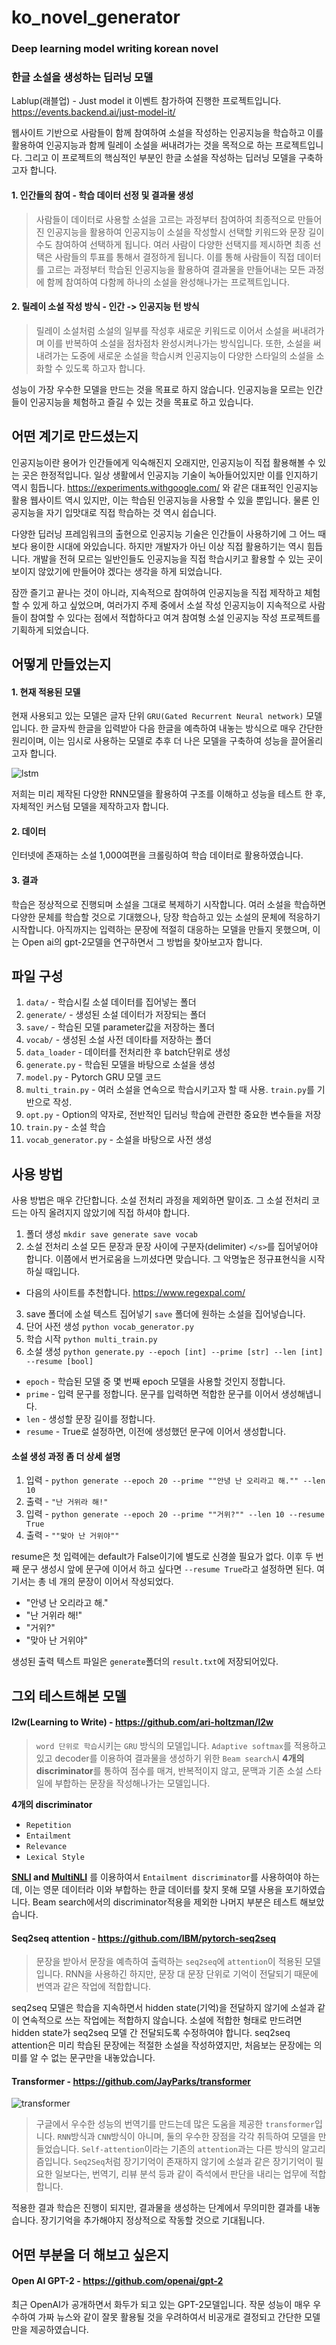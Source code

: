 # ko_novel_generator
### Deep learning model writing korean novel
### 한글 소설을 생성하는 딥러닝 모델

Lablup(래블업) - Just model it 이벤트 참가하여 진행한 프로젝트입니다.
https://events.backend.ai/just-model-it/

웹사이트 기반으로 사람들이 함께 참여하여 소설을 작성하는 인공지능을 학습하고 이를 활용하여 인공지능과 함께 릴레이 소설을 써내려가는 것을 목적으로 하는 프로젝트입니다. 그리고 이 프로젝트의 핵심적인 부분인 한글 소설을 작성하는 딥러닝 모델을 구축하고자 합니다.

#### 1. 인간들의 참여 - 학습 데이터 선정 및 결과물 생성

>사람들이 데이터로 사용할 소설을 고르는 과정부터 참여하여 최종적으로 만들어진 인공지능을 활용하여 인공지능이 소설을 작성할시 선택할 키워드와 문장 길이 수도 참여하여 선택하게 됩니다. 여러 사람이 다양한 선택지를 제시하면 최종 선택은 사람들의 투표를 통해서 결정하게 됩니다. 이를 통해 사람들이 직접 데이터를 고르는 과정부터 학습된 인공지능을 활용하여 결과물을 만들어내는 모든 과정에 함께 참여하여 다함께 하나의 소설을 완성해나가는 프로젝트입니다.

#### 2. 릴레이 소설 작성 방식 - 인간 -> 인공지능 턴 방식

> 릴레이 소설처럼 소설의 일부를 작성후 새로운 키워드로 이어서 소설을 써내려가며 이를 반복하여 소설을 점차점차 완성시켜나가는 방식입니다. 또한, 소설을 써내려가는 도중에 새로운 소설을 학습시켜 인공지능이 다양한 스타일의 소설을 소화할 수 있도록 하고자 합니다.

성능이 가장 우수한 모델을 만드는 것을 목표로 하지 않습니다.
인공지능을 모르는 인간들이 인공지능을 체험하고 즐길 수 있는 것을 목표로 하고 있습니다.

## 어떤 계기로 만드셨는지
인공지능이란 용어가 인간들에게 익숙해진지 오래지만, 인공지능이 직접 활용해볼 수 있는 곳은 한정적입니다. 일상 생활에서 인공지능 기술이 녹아들어있지만 이를 인지하기 역시 힘듭니다. https://experiments.withgoogle.com/ 와 같은 대표적인 인공지능 활용 웹사이트 역시 있지만, 이는 학습된 인공지능을 사용할 수 있을 뿐입니다. 물론 인공지능을 자기 입맛대로 직접 학습하는 것 역시 쉽습니다.

다양한 딥러닝 프레임워크의 출현으로 인공지능 기술은 인간들이 사용하기에 그 어느 때보다 용이한 시대에 와있습니다. 하지만 개발자가 아닌 이상 직접 활용하기는 역시 힘듭니다. 개발을 전혀 모르는 일반인들도 인공지능을 직접 학습시키고 활용할 수 있는 곳이 보이지 않았기에 만들어야 겠다는 생각을 하게 되었습니다.

잠깐 즐기고 끝나는 것이 아니라, 지속적으로 참여하여 인공지능을 직접 제작하고 체험할 수 있게 하고 싶었으며, 여러가지 주제 중에서 소설 작성 인공지능이 지속적으로 사람들이 참여할 수 있다는 점에서 적합하다고 여겨 참여형 소설 인공지능 작성 프로젝트를 기획하게 되었습니다.

## 어떻게 만들었는지
#### 1. 현재 적용된 모델
현재 사용되고 있는 모델은 글자 단위 `GRU(Gated Recurrent Neural network)` 모델입니다. 한 글자씩 한글을 입력받아 다음 한글을 예측하여 내놓는 방식으로 매우 간단한 원리이며, 이는 임시로 사용하는 모델로 추후 더 나은 모델을 구축하여 성능을 끌어올리고자 합니다.

![lstm](https://github.com/IllgamhoDuck/DLND/blob/master/intro-to-rnns/assets/charRNN%400.5x.png)

저희는 미리 제작된 다양한 RNN모델을 활용하여 구조를 이해하고 성능을 테스트 한 후, 자체적인 커스텀 모델을 제작하고자 합니다.

#### 2. 데이터
인터넷에 존재하는 소설 1,000여편을 크롤링하여 학습 데이터로 활용하였습니다.

#### 3. 결과
학습은 정상적으로 진행되며 소설을 그대로 복제하기 시작합니다. 여러 소설을 학습하면 다양한 문체를 학습할 것으로 기대했으나, 당장 학습하고 있는 소설의 문체에 적응하기 시작합니다. 아직까지는 입력하는 문장에 적절히 대응하는 모델을 만들지 못했으며, 이는 Open ai의 gpt-2모델을 연구하면서 그 방법을 찾아보고자 합니다.

## 파일 구성
1. `data/` - 학습시킬 소설 데이터를 집어넣는 폴더
2. `generate/` -  생성된 소설 데이터가 저장되는 폴더
3. `save/` - 학습된 모델 parameter값을 저장하는 폴더
4. `vocab/` - 생성된 소설 사전 데이타를 저장하는 폴더
5. `data_loader` - 데이터를 전처리한 후 batch단위로 생성
6. `generate.py` - 학습된 모델을 바탕으로 소설을 생성
7. `model.py` - Pytorch GRU 모델 코드
8. `multi_train.py` - 여러 소설을 연속으로 학습시키고자 할 때 사용. `train.py`를 기반으로 작성.
9. `opt.py` - Option의 약자로, 전반적인 딥러닝 학습에 관련한 중요한 변수들을 저장
10. `train.py` - 소설 학습
11. `vocab_generator.py` - 소설을 바탕으로 사전 생성

## 사용 방법
사용 방법은 매우 간단합니다. 소설 전처리 과정을 제외하면 말이죠. 그 소설 전처리 코드는 아직 올려지지 않았기에 직접 하셔야 합니다.

1. 폴더 생성
`mkdir save generate save vocab`
2. 소설 전처리
소설 모든 문장과 문장 사이에 구분자(delimiter) `</s>`를 집어넣어야 합니다. 이쯤에서 번거로움을 느끼셨다면 맞습니다. 그 악명높은 정규표현식을 시작하실 때입니다.

- 다음의 사이트를 추천합니다. https://www.regexpal.com/

3. save 폴더에 소설 텍스트 집어넣기
`save` 폴더에 원하는 소설을 집어넣습니다.
4. 단어 사전 생성
`python vocab_generator.py`
5. 학습 시작
`python multi_train.py`
6. 소설 생성
`python generate.py --epoch [int] --prime [str] --len [int] --resume [bool]`
- `epoch` - 학습된 모델 중 몇 번째 epoch 모델을 사용할 것인지 정합니다.
- `prime` - 입력 문구를 정합니다. 문구를 입력하면 적합한 문구를 이어서 생성해냅니다.
- `len` - 생성할 문장 길이를 정합니다.
- `resume` - True로 설정하면, 이전에 생성했던 문구에 이어서 생성합니다.

#### 소설 생성 과정 좀 더 상세 설명
1. 입력 - `python generate --epoch 20 --prime ""안녕 난 오리라고 해."" --len 10`
2. 출력 - `"난 거위라 해!"`
3. 입력 - `python generate --epoch 20 --prime ""거위?"" --len 10 --resume True`
4. 출력 - `""맞아 난 거위야""`

resume은 첫 입력에는 default가 False이기에 별도로 신경쓸 필요가 없다. 이후 두 번째 문구 생성시 앞에 문구에 이어서 하고 싶다면 `--resume True`라고 설정하면 된다. 여기서는 총 네 개의 문장이 이어서 작성되었다.

- "안녕 난 오리라고 해."
- "난 거위라 해!"
- "거위?"
- "맞아 난 거위야"

생성된 출력 텍스트 파일은 `generate`폴더의 `result.txt`에 저장되어있다.

## 그외 테스트해본 모델
#### l2w(Learning to Write) - https://github.com/ari-holtzman/l2w
> `word 단위로 학습`시키는 `GRU` 방식의 모델입니다. `Adaptive softmax`를 적용하고 있고 decoder를 이용하여 결과물을 생성하기 위한 `Beam search`시 **4개의 discriminator**를 통하여 점수를 매겨, 반복적이지 않고, 문맥과 기존 소설 스타일에 부합하는 문장을 작성해나가는 모델입니다.

**4개의 discriminator**
- `Repetition`
- `Entailment`
- `Relevance`
- `Lexical Style`

 **[SNLI](https://nlp.stanford.edu/projects/snli/) and [MultiNLI](https://www.nyu.edu/projects/bowman/multinli/)** 를 이용하여서 `Entailment discriminator`를 사용하여야 하는데, 이는 영문 데이터라 이와 부합하는 한글 데이터를 찾지 못해 모델 사용을 포기하였습니다. Beam search에서의 discriminator적용을 제외한 나머지 부분은 테스트 해보았습니다.

#### Seq2seq attention - https://github.com/IBM/pytorch-seq2seq
> 문장을 받아서 문장을 예측하여 출력하는 `seq2seq`에 `attention`이 적용된 모델입니다. RNN을 사용하긴 하지만, 문장 대 문장 단위로 기억이 전달되기 때문에 번역과 같은 작업에 적합합니다.

seq2seq 모델은 학습을 지속하면서 hidden state(기억)을 전달하지 않기에 소설과 같이 연속적으로 쓰는 작업에는 적합하지 않습니다. 소설에 적합한 형태로 만드려면 hidden state가 seq2seq 모델 간 전달되도록 수정하여야 합니다. seq2seq attention은 미리 학습된 문장에는 적절한 소설을 작성하였지만, 처음보는 문장에는 의미를 알 수 없는 문구만을 내놓았습니다.

#### Transformer - https://github.com/JayParks/transformer
![transformer](https://cdn-images-1.medium.com/max/1200/0*plM2xPXX4TppwUeQ.)
> 구글에서 우수한 성능의 번역기를 만드는데 많은 도움을 제공한 `transformer`입니다. `RNN`방식과 `CNN`방식이 아니며, 둘의 우수한 장점을 각각 취득하여 모델을 만들었습니다. `Self-attention`이라는 기존의 `attention`과는 다른 방식의 알고리즘입니다. `Seq2Seq`처럼 장기기억이 존재하지 않기에 소설과 같은 장기기억이 필요한 일보다는, 번역기, 리뷰 분석 등과 같이 즉석에서 판단을 내리는 업무에 적합합니다.

적용한 결과 학습은 진행이 되지만, 결과물을 생성하는 단계에서 무의미한 결과를 내놓습니다. 장기기억을 추가해야지 정상적으로 작동할 것으로 기대됩니다.

## 어떤 부분을 더 해보고 싶은지
#### Open AI GPT-2 - https://github.com/openai/gpt-2
최근 OpenAI가 공개하면서 화두가 되고 있는 GPT-2모델입니다. 작문 성능이 매우 우수하여 가짜 뉴스와 같이 잘못 활용될 것을 우려하여서 비공개로 결정되고 간단한 모델만을 제공하였습니다.
